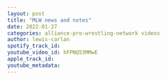 ```yaml
---
layout: post
title: "MLW news and notes"
date: 2022-01-27
categories: alliance-pro-wrestling-network videos
author: lewis-carlan
spotify_track_id: 
youtube_video_id: hFPNQ53MMwE
apple_track_id: 
youtube_metadata: 
---
```


